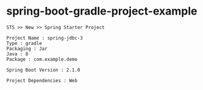 # spring-boot-gradle-project-example

```
STS >> New >> Spring Starter Project

Project Name : spring-jdbc-3
Type : gradle
Packaging : Jar
Java : 8
Package : com.example.demo

Spring Boot Version : 2.1.0

Project Dependencies : Web
```
